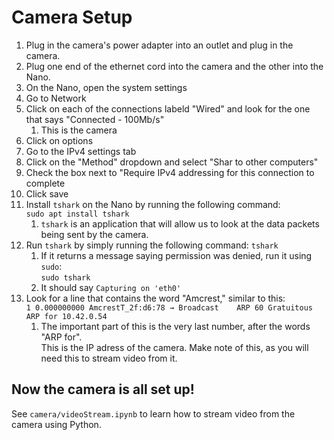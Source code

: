 <h1>Camera Setup</h1>

1. Plug in the camera's power adapter into an outlet and plug in the camera.
2. Plug one end of the ethernet cord into the camera and the other into the Nano.
3. On the Nano, open the system settings
4. Go to Network
5. Click on each of the connections labeld "Wired" and look for the one that says "Connected - 100Mb/s"
    1. This is the camera
6. Click on options
7. Go to the IPv4 settings tab
8. Click on the "Method" dropdown and select "Shar to other computers"
9. Check the box next to "Require IPv4 addressing for this connection to complete
10. Click save
11. Install `tshark` on the Nano by running the following command:  
  `sudo apt install tshark`  
    1. `tshark` is an application that will allow us to look at the data packets being sent by the camera.   
12. Run `tshark` by simply running the following command:
  `tshark`
    1. If it returns a message saying permission was denied, run it using `sudo`:  
      `sudo tshark`
    2. It should say `Capturing on 'eth0'`   
13. Look for a line that contains the word "Amcrest," similar to this:  
  `1 0.000000000 AmcrestT_2f:d6:78 → Broadcast    ARP 60 Gratuitous ARP for 10.42.0.54`  
    1. The important part of this is the very last number, after the words "ARP for".  
    This is the IP adress of the camera. Make note of this, as you will need this to stream video from it.
    
<h2>Now the camera is all set up!</h2>

See `camera/videoStream.ipynb` to learn how to stream video from the camera using Python.
